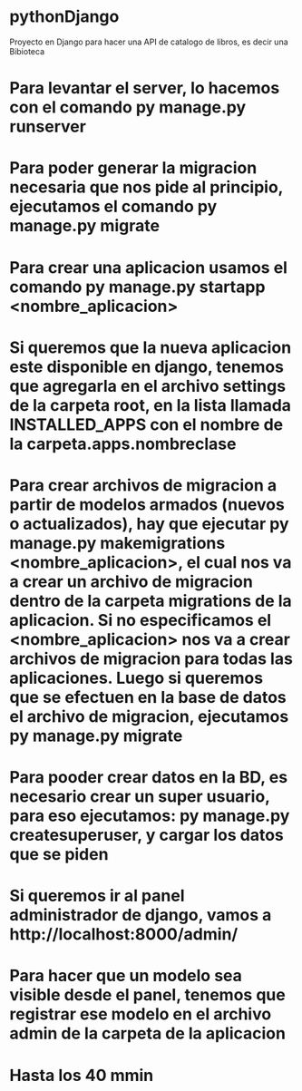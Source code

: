 # pythonDjango

Proyecto en Django para hacer una API de catalogo de libros, es decir una Bibioteca

# Para levantar el server, lo hacemos con el comando py manage.py runserver

# Para poder generar la migracion necesaria que nos pide al principio, ejecutamos el comando py manage.py migrate

# Para crear una aplicacion usamos el comando py manage.py startapp <nombre_aplicacion>

# Si queremos que la nueva aplicacion este disponible en django, tenemos que agregarla en el archivo settings de la carpeta root, en la lista llamada INSTALLED_APPS con el nombre de la carpeta.apps.nombreclase

# Para crear archivos de migracion a partir de modelos armados (nuevos o actualizados), hay que ejecutar py manage.py makemigrations <nombre_aplicacion>, el cual nos va a crear un archivo de migracion dentro de la carpeta migrations de la aplicacion. Si no especificamos el <nombre_aplicacion> nos va a crear archivos de migracion para todas las aplicaciones. Luego si queremos que se efectuen en la base de datos el archivo de migracion, ejecutamos py manage.py migrate

# Para pooder crear datos en la BD, es necesario crear un super usuario, para eso ejecutamos: py manage.py createsuperuser, y cargar los datos que se piden

# Si queremos ir al panel administrador de django, vamos a http://localhost:8000/admin/

# Para hacer que un modelo sea visible desde el panel, tenemos que registrar ese modelo en el archivo admin de la carpeta de la aplicacion

# Hasta los 40 mmin